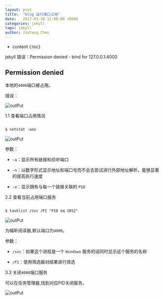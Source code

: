 ```yaml
---
layout: post
title:  "blog 运行端口占用"
date:   2017-03-30 11:00:00 +0800
categories: jekyll 
tags: jekyll
author: JiuYang Chen
---
```




* content
{:toc}





jekyll 错误：Permission denied - bind for 127.0.0.1:4000

## Permission denied

本地的`4000`端口被占用。

错误：

![outPut](http://wx2.sinaimg.cn/mw690/c584f169gy1fem01b5mohj20gy02rjra.jpg)

1.1 查看端口占用情况

```xml

$ netstat -ano

```

![outPut](http://wx4.sinaimg.cn/mw690/c584f169gy1fem01cbyy6j20gx00i0sh.jpg)

参数：

* `-a`：显示所有链接和侦听端口

* `-n`：以数字形式显示地址和端口号而不会去尝试进行外部地址解析，能够显著的提高执行速度

* `-o`：显示拥有与每一个链接关联的 `PID`


2.2 查看当前占用端口服务

```xml

$ tasklist /svc /FI "PID eq 2852"

```

![outPut](http://wx4.sinaimg.cn/mw690/c584f169gy1fem01cnxtmj20ik04gt8k.jpg)

为福昕阅读器,默认端口为`4000`。

参数：

* `/svc`：如果这个进程是一个 `Windows` 服务的话同时显示这个服务的名称

* `/FI`：使用筛选器对结果进行筛选


3.3 关闭`4000`端口服务

可以在任务管理器,找到对应PID关闭服务。

![outPut](http://wx1.sinaimg.cn/mw690/c584f169gy1fem08jifucj20ar03lq2t.jpg)
















